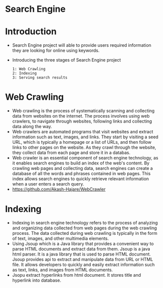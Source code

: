 # Search Engine

# Introduction
  - Search Engine project will able to provide users required information they are looking for online using keywords.
  - Introducing the three stages of Search Engine project

        1: Web Crawling
        2: Indexing 
        3: Serving search results
   
 # Web Crawling
 - Web crawling is the process of systematically scanning and collecting data from websites on the internet. The process involves using web crawlers, to navigate through websites, following links and collecting data along the way.
 - Web crawlers are automated programs that visit websites and extract information such as text, images, and links. They start by visiting a seed URL, which is typically a homepage or a list of URLs, and then follow links to other pages on the website. As they crawl through the website, they collect data from each page and store it in a databas.
 - Web crawler is an essential component of search engine technology, as it enables search engines to build an index of the web's content. By crawling web pages and collecting data, search engines can create a database of all the words and phrases contained in web pages. This index allows search engines to quickly retrieve relevant information when a user enters a search query.
 - https://github.com/Akash-Hajare/WebCrawler
 
 # Indexing
 - Indexing in search engine technology refers to the process of analyzing and organizing data collected from web pages during the web crawling process. The data collected during web crawling is typically in the form of text, images, and other multimedia elements.
 - Using Jsoup which is a Java library that provides a convenient way to parse HTML documents and extract data from them. Jsoup is a java html parser. It is a java library that is used to parse HTML document. Jsoup provides api to extract and manipulate data from URL or HTML file.  It allows developers to quickly and easily extract information such as text, links, and images from HTML documents.
 - Jsopu extract hyperlinks from html document. It stores title and hyperlink into database.



 
